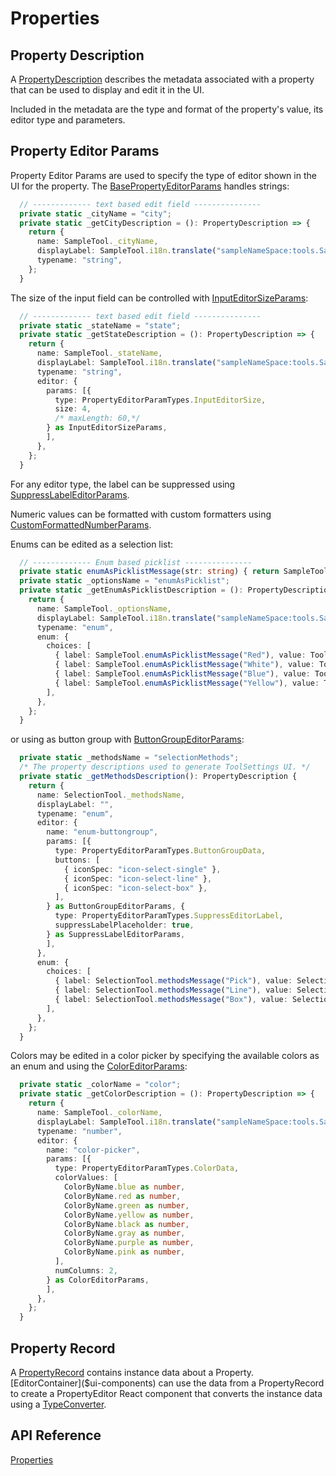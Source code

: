 # Properties

## Property Description

A [PropertyDescription]($ui-abstract:Properties) describes the metadata associated with a property that can be used to display and edit it in the UI.

Included in the metadata are the type and format of the property's value, its editor type and parameters.

## Property Editor Params

Property Editor Params are used to specify the type of editor shown in the UI for the property. The [BasePropertyEditorParams]($ui-abstract:Properties) handles strings:

```ts
  // ------------- text based edit field ---------------
  private static _cityName = "city";
  private static _getCityDescription = (): PropertyDescription => {
    return {
      name: SampleTool._cityName,
      displayLabel: SampleTool.i18n.translate("sampleNameSpace:tools.SampleTool.Prompts.City"),
      typename: "string",
    };
  }
```

The size of the input field can be controlled with [InputEditorSizeParams]($ui-abstract:Properties):

```ts
  // ------------- text based edit field ---------------
  private static _stateName = "state";
  private static _getStateDescription = (): PropertyDescription => {
    return {
      name: SampleTool._stateName,
      displayLabel: SampleTool.i18n.translate("sampleNameSpace:tools.SampleTool.Prompts.State"),
      typename: "string",
      editor: {
        params: [{
          type: PropertyEditorParamTypes.InputEditorSize,
          size: 4,
          /* maxLength: 60,*/
        } as InputEditorSizeParams,
        ],
      },
    };
  }
```

For any editor type, the label can be suppressed using [SuppressLabelEditorParams]($ui-abstract:Properties).

Numeric values can be formatted with custom formatters using [CustomFormattedNumberParams]($ui-abstract:Properties).

Enums can be edited as a selection list:

```ts
  // ------------- Enum based picklist ---------------
  private static enumAsPicklistMessage(str: string) { return SampleTool.i18n.translate("sampleNameSpace:tools.SampleTool.Options." + str); }
  private static _optionsName = "enumAsPicklist";
  private static _getEnumAsPicklistDescription = (): PropertyDescription => {
    return {
      name: SampleTool._optionsName,
      displayLabel: SampleTool.i18n.translate("sampleNameSpace:tools.SampleTool.Prompts.Options"),
      typename: "enum",
      enum: {
        choices: [
          { label: SampleTool.enumAsPicklistMessage("Red"), value: ToolOptions.Red },
          { label: SampleTool.enumAsPicklistMessage("White"), value: ToolOptions.White },
          { label: SampleTool.enumAsPicklistMessage("Blue"), value: ToolOptions.Blue },
          { label: SampleTool.enumAsPicklistMessage("Yellow"), value: ToolOptions.Yellow },
        ],
      },
    };
  }
```

or using as button group with [ButtonGroupEditorParams]($ui-abstract:Properties):

```ts
  private static _methodsName = "selectionMethods";
  /* The property descriptions used to generate ToolSettings UI. */
  private static _getMethodsDescription(): PropertyDescription {
    return {
      name: SelectionTool._methodsName,
      displayLabel: "",
      typename: "enum",
      editor: {
        name: "enum-buttongroup",
        params: [{
          type: PropertyEditorParamTypes.ButtonGroupData,
          buttons: [
            { iconSpec: "icon-select-single" },
            { iconSpec: "icon-select-line" },
            { iconSpec: "icon-select-box" },
          ],
        } as ButtonGroupEditorParams, {
          type: PropertyEditorParamTypes.SuppressEditorLabel,
          suppressLabelPlaceholder: true,
        } as SuppressLabelEditorParams,
        ],
      },
      enum: {
        choices: [
          { label: SelectionTool.methodsMessage("Pick"), value: SelectionMethod.Pick },
          { label: SelectionTool.methodsMessage("Line"), value: SelectionMethod.Line },
          { label: SelectionTool.methodsMessage("Box"), value: SelectionMethod.Box },
        ],
      },
    };
  }
```

Colors may be edited in a color picker by specifying the available colors as an enum and using the [ColorEditorParams]($ui-abstract:Properties):

```ts
  private static _colorName = "color";
  private static _getColorDescription = (): PropertyDescription => {
    return {
      name: SampleTool._colorName,
      displayLabel: SampleTool.i18n.translate("sampleNameSpace:tools.SampleTool.Prompts.Color"),
      typename: "number",
      editor: {
        name: "color-picker",
        params: [{
          type: PropertyEditorParamTypes.ColorData,
          colorValues: [
            ColorByName.blue as number,
            ColorByName.red as number,
            ColorByName.green as number,
            ColorByName.yellow as number,
            ColorByName.black as number,
            ColorByName.gray as number,
            ColorByName.purple as number,
            ColorByName.pink as number,
          ],
          numColumns: 2,
        } as ColorEditorParams,
        ],
      },
    };
  }
```

## Property Record

A [PropertyRecord]($ui-abstract:Properties) contains instance data about a Property. [EditorContainer]($ui-components) can use the data from a PropertyRecord to create a PropertyEditor React component that converts the instance data using a [TypeConverter]($ui-components:TypeConverters).

## API Reference

[Properties]($ui-abstract:Properties)
